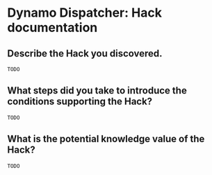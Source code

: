 # Dynamo Dispatcher: Hack documentation

## Describe the Hack you discovered.

`TODO`

## What steps did you take to introduce the conditions supporting the Hack?

`TODO`

## What is the potential knowledge value of the Hack?

`TODO`
